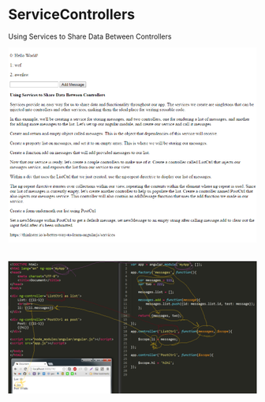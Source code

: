 # ServiceControllers
Using Services to Share Data Between Controllers

<img src='https://github.com/kosomi/ServiceControllers/blob/master/Screenshot.png'>
<br><br><br>
<img src='https://github.com/kosomi/ServiceControllers/blob/master/messages.png'>
